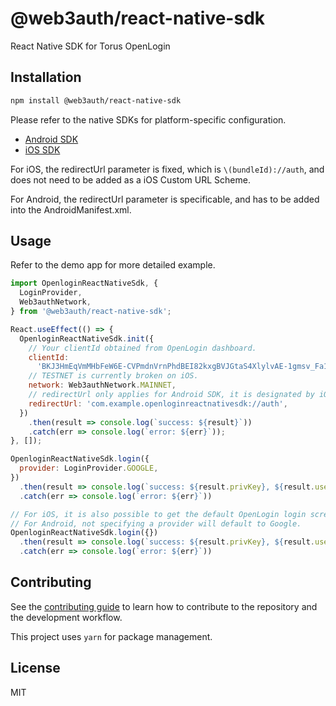 # @web3auth/react-native-sdk

React Native SDK for Torus OpenLogin

## Installation

```sh
npm install @web3auth/react-native-sdk
```

Please refer to the native SDKs for platform-specific configuration.

- [Android SDK](https://github.com/torusresearch/openlogin-android-sdk)
- [iOS SDK](https://github.com/torusresearch/openlogin-swift-sdk)

For iOS, the redirectUrl parameter is fixed, which is `\(bundleId)://auth`, and does not need to be added as a iOS Custom URL Scheme.

For Android, the redirectUrl parameter is specificable, and has to be added into the AndroidManifest.xml.

## Usage

Refer to the demo app for more detailed example.

```js
import OpenloginReactNativeSdk, {
  LoginProvider,
  Web3authNetwork,
} from '@web3auth/react-native-sdk';

React.useEffect(() => {
  OpenloginReactNativeSdk.init({
    // Your clientId obtained from OpenLogin dashboard.
    clientId:
      'BKJ3HmEqVmMHbFeW6E-CVPmdnVrnPhdBEI82kxgBVJGtaS4XlylvAE-1gmsv_Fa1CDj-xIhvTf3Kgd6mTn8nJtw',
    // TESTNET is currently broken on iOS.
    network: Web3authNetwork.MAINNET,
    // redirectUrl only applies for Android SDK, it is designated by iOS SDK in iOS, which is \(bundleId)://auth
    redirectUrl: 'com.example.openloginreactnativesdk://auth',
  })
    .then(result => console.log(`success: ${result}`))
    .catch(err => console.log(`error: ${err}`));
}, []);

OpenloginReactNativeSdk.login({
  provider: LoginProvider.GOOGLE,
})
  .then(result => console.log(`success: ${result.privKey}, ${result.userInfo}`))
  .catch(err => console.log(`error: ${err}`))

// For iOS, it is also possible to get the default OpenLogin login screen, which let users to choose their own providers, by not specifying a provider.
// For Android, not specifying a provider will default to Google.
OpenloginReactNativeSdk.login({})
  .then(result => console.log(`success: ${result.privKey}, ${result.userInfo}`))
  .catch(err => console.log(`error: ${err}`))
```

## Contributing

See the [contributing guide](CONTRIBUTING.md) to learn how to contribute to the repository and the development workflow.

This project uses `yarn` for package management.

## License

MIT

